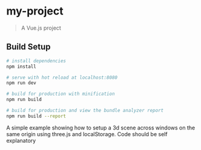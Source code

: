# my-project

> A Vue.js project

## Build Setup

``` bash
# install dependencies
npm install

# serve with hot reload at localhost:8080
npm run dev

# build for production with minification
npm run build

# build for production and view the bundle analyzer report
npm run build --report
```

A simple example showing how to setup a 3d scene across windows on the same origin using three.js and localStorage. Code should be self explanatory
